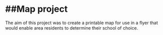 ##Map project
======================
The aim of this project was to create a printable map for use in a flyer that would enable area residents to determine their school of choice.
